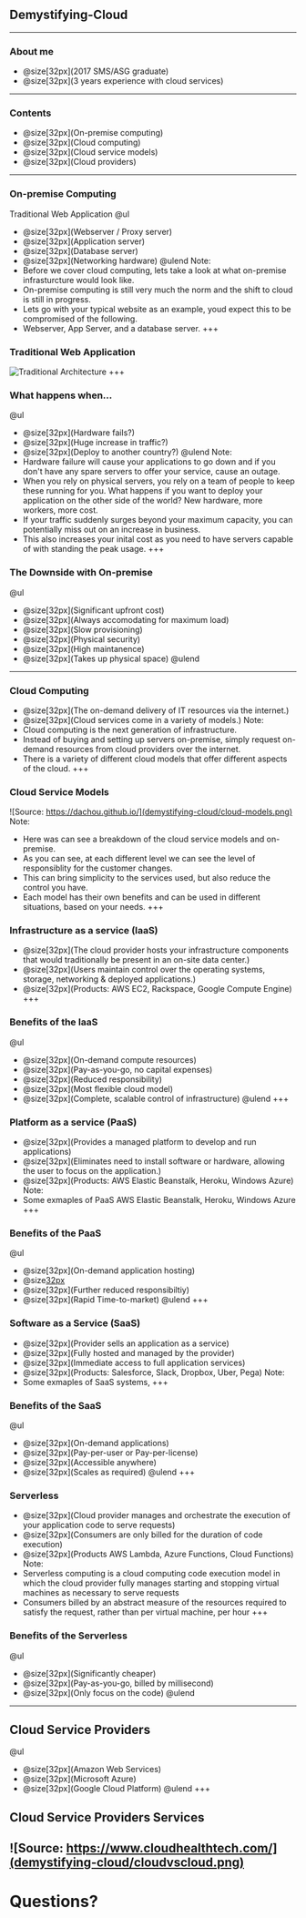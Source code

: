 [comment]: <> (https://gitpitch.com/willstobo/gitpitch-talks/master?p=demystifying-cloud)
## Demystifying-Cloud
---
### About me
- @size[32px](2017 SMS/ASG graduate)
- @size[32px](3 years experience with cloud services)
---
### Contents
- @size[32px](On-premise computing)
- @size[32px](Cloud computing)
- @size[32px](Cloud service models)
- @size[32px](Cloud providers)
---
### On-premise Computing
Traditional Web Application 
@ul
- @size[32px](Webserver / Proxy server)
- @size[32px](Application server)
- @size[32px](Database server)
- @size[32px](Networking hardware)
@ulend
Note:
- Before we cover cloud computing, lets take a look at what on-premise infrasturcture would look like.
- On-premise computing is still very much the norm and the shift to cloud is still in progress.
- Lets go with your typical website as an example, youd expect this to be compromised of the following.
- Webserver, App Server, and a database server.
+++
### Traditional Web Application
![Traditional Architecture](demystifying-cloud/on-prem.jpg)
+++
### What happens when...
@ul
- @size[32px](Hardware fails?)
- @size[32px](Huge increase in traffic?)
- @size[32px](Deploy to another country?)
@ulend
Note:
- Hardware failure will cause your applications to go down and if you don't have any spare servers to offer your service, cause an outage.
- When you rely on physical servers, you rely on a team of people to keep these running for you. What happens if you want to deploy your application on the other side of the world? New hardware, more workers, more cost.
- If your traffic suddenly surges beyond your maximum capacity, you can potentially miss out on an increase in business.
- This also increases your inital cost as you need to have servers capable of with standing the peak usage.
+++
### The Downside with On-premise
@ul
- @size[32px](Significant upfront cost)
- @size[32px](Always accomodating for maximum load)
- @size[32px](Slow provisioning)
- @size[32px](Physical security)
- @size[32px](High maintanence)
- @size[32px](Takes up physical space)
@ulend
---
### Cloud Computing
- @size[32px](The on-demand delivery of IT resources via the internet.)
- @size[32px](Cloud services come in a variety of models.)
Note:
- Cloud computing is the next generation of infrastructure.
- Instead of buying and setting up servers on-premise, simply request on-demand resources from cloud providers over the internet.
- There is a variety of different cloud models that offer different aspects of the cloud.
+++
### Cloud Service Models
![Source: https://dachou.github.io/](demystifying-cloud/cloud-models.png)
Note:
- Here was can see a breakdown of the cloud service models and on-premise.
- As you can see, at each different level we can see the level of responsiblity for the customer changes.
- This can bring simplicity to the services used, but also reduce the control you have.
- Each model has their own benefits and can be used in different situations, based on your needs.
+++
### Infrastructure as a service (IaaS)
- @size[32px](The cloud provider hosts your infrastructure components that would traditionally be present in an on-site data center.)
- @size[32px](Users maintain control over the operating systems, storage, networking & deployed applications.)
- @size[32px](Products: AWS EC2, Rackspace, Google Compute Engine)
+++
### Benefits of the IaaS
@ul
- @size[32px](On-demand compute resources)
- @size[32px](Pay-as-you-go, no capital expenses)
- @size[32px](Reduced responsibility)
- @size[32px](Most flexible cloud model)
- @size[32px](Complete, scalable control of infrastructure)
@ulend
+++
### Platform as a service (PaaS)
- @size[32px](Provides a managed platform to develop and run applications)
- @size[32px](Eliminates need to install software or hardware, allowing the user to focus on the application.)
- @size[32px](Products: AWS Elastic Beanstalk, Heroku, Windows Azure)
Note:
- Some exmaples of PaaS AWS Elastic Beanstalk, Heroku, Windows Azure
+++
### Benefits of the PaaS
@ul
- @size[32px](On-demand application hosting)
- @size[32px](Pay-as-you-go)
- @size[32px](Further reduced responsibiltiy)
- @size[32px](Rapid Time-to-market)
@ulend
+++
### Software as a Service (SaaS)
- @size[32px](Provider sells an application as a service)
- @size[32px](Fully hosted and managed by the provider)
- @size[32px](Immediate access to full application services)
- @size[32px](Products: Salesforce, Slack, Dropbox, Uber, Pega)
Note:
- Some exmaples of SaaS systems, 
+++
### Benefits of the SaaS
@ul
- @size[32px](On-demand applications)
- @size[32px](Pay-per-user or Pay-per-license)
- @size[32px](Accessible anywhere)
- @size[32px](Scales as required)
@ulend
+++
### Serverless
- @size[32px](Cloud provider manages and orchestrate the execution of your application code to serve requests)
- @size[32px](Consumers are only billed for the duration of code execution)
- @size[32px](Products AWS Lambda, Azure Functions, Cloud Functions)
Note:
- Serverless computing is a cloud computing code execution model in which the cloud provider fully manages starting and stopping virtual machines as necessary to serve requests
- Consumers billed by an abstract measure of the resources required to satisfy the request, rather than per virtual machine, per hour
+++
### Benefits of the Serverless
@ul
- @size[32px](Significantly cheaper)
- @size[32px](Pay-as-you-go, billed by millisecond)
- @size[32px](Only focus on the code)
@ulend
---
## Cloud Service Providers
@ul
- @size[32px](Amazon Web Services)
- @size[32px](Microsoft Azure)
- @size[32px](Google Cloud Platform)
@ulend
+++
## Cloud Service Providers Services
![Source: https://www.cloudhealthtech.com/](demystifying-cloud/cloudvscloud.png)
---
# Questions?


